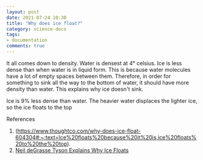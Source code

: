 ```yaml
---
layout: post
date: 2021-07-24 10:30
title: "Why does ice float?"
category: science-docs
tags:
- documentation
comments: true
---
```


It all comes down to density. Water is densest at 4&#176; celsius. Ice is less dense than when water is in liquid form. This is because
water molecules have a lot of empty spaces between them. Therefore, in order for something to sink all the way to the bottom of water, it should
have more density than water. This explains why ice doesn't sink.

Ice is 9% less dense than water. The heavier water displaces the lighter ice, so the ice floats to the top

References

1. (https://www.thoughtco.com/why-does-ice-float-604304#:~:text=Ice%20floats%20because%20it%20is,ice%20floats%20to%20the%20top).
2. [Neil deGrasse Tyson Explains Why Ice Floats](https://youtu.be/cF7p5nAPnDU)